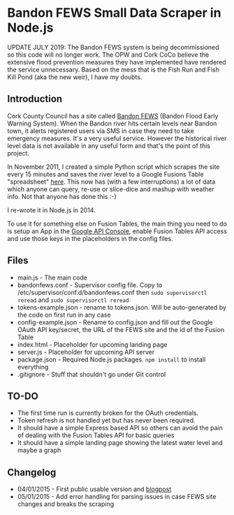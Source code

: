 # Bandon FEWS Small Data Scraper in Node.js

UPDATE JULY 2019: The Bandon FEWS system is being decommissioned so this code will no longer work. The OPW and Cork CoCo believe the extensive flood prevention measures they have implemented have rendered the service unnecessary. Based on the mess that is the Fish Run and Fish Kill Pond (aka the new weir), I have my doubts.

## Introduction
Cork County Council has a site called [Bandon FEWS](http://www.bandonfloodwarning.ie/) (Bandon Flood Early Warning System). When the Bandon river hits certain levels near Bandon town, it alerts registered users via SMS in case they need to take emergency measures. It's a very useful service. However the historical river level data is not available in any useful form and that's the point of this project.

In November 2011, I created a simple Python script which scrapes the site every 15 minutes and saves the river level to a Google Fusions Table "spreadsheet" [here](https://www.google.com/fusiontables/DataSource?docid=103YIcARoxuaWT7NfZ8mVBzY554sF_3ONYC1N3DE#rows:id=1). This now has (with a few interruptions) a lot of data which anyone can query, re-use or slice-dice and mashup with weather info. Not that anyone has done this :-)

I re-wrote it in Node.js in 2014.

To use it for something else on Fusion Tables, the main thing you need to do is setup an App in the [Google API Console](https://console.developers.google.com/project?authuser=0), enable Fusion Tables API access and use those keys in the placeholders in the config files.

## Files
* main.js - The main code
* bandonfews.conf - Supervisor config file. Copy to /etc/supervisor/conf.d/bandonfews.conf then `sudo supervisorctl reread` and `sudo supervisorctl reread`
* tokens-example.json - rename to tokens.json. Will be auto-generated by the code on first run in any case
* config-example.json - Rename to config.json and fill out the Google OAuth API key/secret, the URL of the FEWS site and the id of the Fusion Table
* index.html - Placeholder for upcoming landing page
* server.js - Placeholder for upcoming API server
* package.json - Required Node.js packages. `npm install` to install everything
* .gitignore - Stuff that shouldn't go under Git control

## TO-DO
* The first time run is currently broken for the OAuth credentials.
* Token refresh is not handled yet but has never been required.
* It should have a simple Express based API so others can avoid the pain of dealing with the Fusion Tables API for basic queries
* It should have a simple landing page showing the latest water level and maybe a graph

## Changelog
* 04/01/2015 - First public usable version and [blogpost](http://conoroneill.net/bandon-flood-warning-data-now-scraped-to-google-fusion-tables-using-nodejs)
* 05/01/2015 - Add error handling for parsing issues in case FEWS site changes and breaks the scraping
